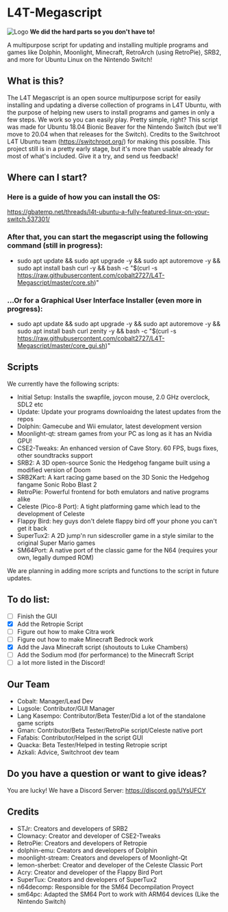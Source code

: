 # L4T-Megascript
![Logo](https://raw.githubusercontent.com/Lang-Kasempo/L4T-Megascript/master/L4T%20Megascript-logo.png)
**We did the hard parts so you don't have to!**

A multipurpose script for updating and installing multiple programs and games like Dolphin, Moonlight, Minecraft, RetroArch (using RetroPie), SRB2, and more for Ubuntu Linux on the Nintendo Switch!

## What is this?

The L4T Megascript is an open source multipurpose script for easily installing and updating a diverse collection of programs in L4T Ubuntu, with the purpose of helping new users to install programs and games in only a few steps. We work so you can easily play. Pretty simple, right? This script was made for Ubuntu 18.04 Bionic Beaver for the Nintendo Switch (but we'll move to 20.04 when that releases for the Switch). Credits to the Switchroot L4T Ubuntu team (https://switchroot.org/) for making this possible. This project still is in a pretty early stage, but it's more than usable already for most of what's included. Give it a try, and send us feedback!

## Where can I start?
### Here is a guide of how you can install the OS:
https://gbatemp.net/threads/l4t-ubuntu-a-fully-featured-linux-on-your-switch.537301/
### After that, you can start the megascript using the following command (still in progress):
- sudo apt update && sudo apt upgrade -y && sudo apt autoremove -y && sudo apt install bash curl -y && bash -c "$(curl -s https://raw.githubusercontent.com/cobalt2727/L4T-Megascript/master/core.sh)"


### ...Or for a Graphical User Interface Installer (even more in progress):
- sudo apt update && sudo apt upgrade -y && sudo apt autoremove -y && sudo apt install bash curl zenity -y && bash -c "$(curl -s https://raw.githubusercontent.com/cobalt2727/L4T-Megascript/master/core_gui.sh)"


## Scripts
We currently have the following scripts: 

- Initial Setup: Installs the swapfile, joycon mouse, 2.0 GHz overclock, SDL2 etc
- Update: Update your programs downloaidng the latest updates from the repos
- Dolphin: Gamecube and Wii emulator, latest development version
- Moonlight-qt: stream games from your PC as long as it has an Nvidia GPU!
- CSE2-Tweaks: An enhanced version of Cave Story. 60 FPS, bugs fixes, other soundtracks support
- SRB2: A 3D open-source Sonic the Hedgehog fangame built using a modified version of Doom
- SRB2Kart: A kart racing game based on the 3D Sonic the Hedgehog fangame Sonic Robo Blast 2
- RetroPie: Powerful frontend for both emulators and native programs alike
- Celeste (Pico-8 Port): A tight platforming game which lead to the development of Celeste
- Flappy Bird: hey guys don't delete flappy bird off your phone you can't get it back
- SuperTux2: A 2D jump'n run sidescroller game in a style similar to the original Super Mario games
- SM64Port: A native port of the classic game for the N64 (requires your own, legally dumped ROM)

 We are planning in adding more scripts and functions to the script in future updates.
## To do list:
- [ ] Finish the GUI
- [x] Add the Retropie Script
- [ ] Figure out how to make Citra work
- [ ] Figure out how to make Minecraft Bedrock work
- [x] Add the Java Minecraft script (shoutouts to Luke Chambers)
- [ ] Add the Sodium mod (for performance) to the Minecraft Script
- [ ] a lot more listed in the Discord!
## Our Team
- Cobalt: Manager/Lead Dev
- Lugsole: Contributor/GUI Manager 
- Lang Kasempo: Contributor/Beta Tester/Did a lot of the standalone game scripts
- Gman: Contributor/Beta Tester/RetroPie script/Celeste native port
- Fafabis: Contributor/Helped in the script GUI
- Quacka: Beta Tester/Helped in testing Retropie script
- Azkali: Advice, Switchroot dev team
## Do you have a question or want to give ideas?
You are lucky! We have a Discord Server: https://discord.gg/UYsUFCY
## Credits
- STJr: Creators and developers of SRB2
- Clownacy: Creator and developer of CSE2-Tweaks
- RetroPie: Creators and developers of Retropie
- dolphin-emu: Creators and developers of Dolphin
- moonlight-stream: Creators and developers of Moonlight-Qt
- lemon-sherbet: Creator and developer of the Celeste Classic Port
- Acry: Creator and developer of the Flappy Bird Port
- SuperTux: Creators and developers of SuperTux2
- n64decomp: Responsible for the SM64 Decompilation Proyect
- sm64pc: Adapted the SM64 Port to work with ARM64 devices (Like the Nintendo Switch)
